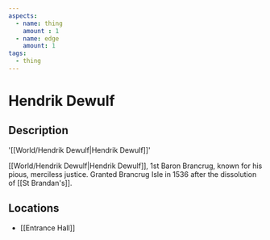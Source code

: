 ```yaml
---
aspects: 
  - name: thing
    amount : 1
  - name: edge
    amount: 1
tags:
  - thing
---
```


# Hendrik Dewulf

## Description
'[[World/Hendrik Dewulf|Hendrik Dewulf]]'

[[World/Hendrik Dewulf|Hendrik Dewulf]], 1st Baron Brancrug, known for his pious, merciless justice. Granted Brancrug Isle in 1536 after the dissolution of [[St Brandan's]].
## Locations
- [[Entrance Hall]]